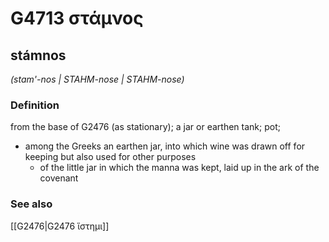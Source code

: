 # G4713 στάμνος

## stámnos

_(stam'-nos | STAHM-nose | STAHM-nose)_

### Definition

from the base of G2476 (as stationary); a jar or earthen tank; pot; 

- among the Greeks an earthen jar, into which wine was drawn off for keeping but also used for other purposes
  - of the little jar in which the manna was kept, laid up in the ark of the covenant

### See also

[[G2476|G2476 ἵστημι]]

